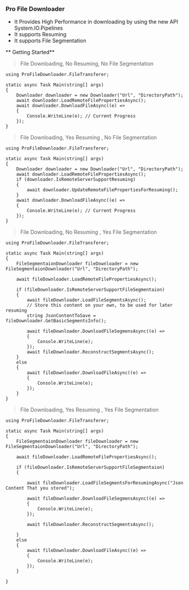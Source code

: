 ###  Pro File Downloader

* It Provides High Performance in downloading by using the new API System.IO.Pipelines
* It supports Resuming
* It supports File Segmentation


** Getting Started**

> File Downloading, No Resuming, No File Segmentation


```
using ProFileDownloader.FileTransferer;

static async Task Main(string[] args)
{
    Downloader downloader = new Downloader("Url", "DirectoryPath");
    await downloader.LoadRemoteFilePropertiesAsync();
    await downloader.DownloadFileAsync((e) =>
    {
        Console.WriteLine(e); // Current Progress
    });
}
```

> File Downloading, Yes Resuming , No File Segmentation 

```
using ProFileDownloader.FileTransferer;

static async Task Main(string[] args)
{
    Downloader downloader = new Downloader("Url", "DirectoryPath");
    await downloader.LoadRemoteFilePropertiesAsync();
    if (downloader.IsRemoteServerSupportResuming)
    {
        await downloader.UpdateRemoteFilePropertiesForResuming();
    }
    await downloader.DownloadFileAsync((e) =>
    {
        Console.WriteLine(e); // Current Progress
    });
}
```

> File Downloading, No Resuming , Yes File Segmentation 

```
using ProFileDownloader.FileTransferer;

static async Task Main(string[] args)
{
    FileSegmentaionDownloader fileDownloader = new FileSegmentaionDownloader("Url", "DirectoryPath");

    await fileDownloader.LoadRemoteFilePropertiesAsync();

    if (fileDownloader.IsRemoteServerSupportFileSegmentaion)
    {
        await fileDownloader.LoadFileSegmentsAsync();
        // Store this content on your own, to be used for later resuming 
        string JsonContentToSave = fileDownloader.GetBasicSegmentsInfo();

        await fileDownloader.DownloadFileSegmensAsync((e) =>
        {
            Console.WriteLine(e);
        });
        await fileDownloader.ReconstructSegmentsAsync();
    }
    else
    {
        await fileDownloader.DownloadFileAsync((e) =>
        {
            Console.WriteLine(e);
        });
    }
}
```
> File Downloading, Yes Resuming , Yes File Segmentation 

```
using ProFileDownloader.FileTransferer;

static async Task Main(string[] args)
{
    FileSegmentaionDownloader fileDownloader = new FileSegmentaionDownloader("Url", "DirectoryPath");

    await fileDownloader.LoadRemoteFilePropertiesAsync();

    if (fileDownloader.IsRemoteServerSupportFileSegmentaion)
    {

        await fileDownloader.LoadFileSegmentsForResumingAsync("Json Content That you stored");

        await fileDownloader.DownloadFileSegmensAsync((e) =>
        {
            Console.WriteLine(e);
        });

        await fileDownloader.ReconstructSegmentsAsync();

    }
    else
    {
        await fileDownloader.DownloadFileAsync((e) =>
        {
            Console.WriteLine(e);
        });
    }

}

```

